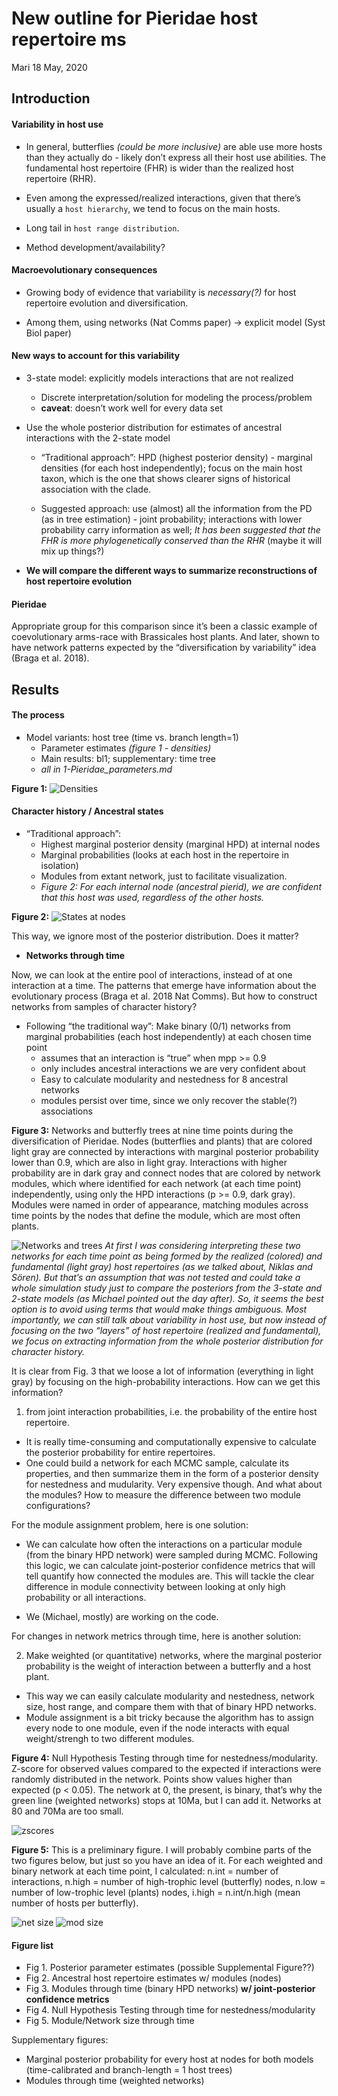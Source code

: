 New outline for Pieridae host repertoire ms
================
Mari
18 May, 2020

## Introduction

#### Variability in host use

  - In general, butterflies *(could be more inclusive)* are able use
    more hosts than they actually do - likely don’t express all their
    host use abilities. The fundamental host repertoire (FHR) is wider
    than the realized host repertoire (RHR).

  - Even among the expressed/realized interactions, given that there’s
    usually a `host hierarchy`, we tend to focus on the main hosts.

  - Long tail in `host range distribution`.

  - Method development/availability?

#### Macroevolutionary consequences

  - Growing body of evidence that variability is *necessary(?)* for host
    repertoire evolution and diversification.

  - Among them, using networks (Nat Comms paper) -\> explicit model
    (Syst Biol paper)

#### New ways to account for this variability

  - 3-state model: explicitly models interactions that are not realized
    
      - Discrete interpretation/solution for modeling the
        process/problem
      - **caveat**: doesn’t work well for every data set

  - Use the whole posterior distribution for estimates of ancestral
    interactions with the 2-state model
    
      - “Traditional approach”: HPD (highest posterior density) -
        marginal densities (for each host independently); focus on the
        main host taxon, which is the one that shows clearer signs of
        historical association with the clade.
    
      - Suggested approach: use (almost) all the information from the PD
        (as in tree estimation) - joint probability; interactions with
        lower probability carry information as well; *It has been
        suggested that the FHR is more phylogenetically conserved than
        the RHR* (maybe it will mix up things?)

  - **We will compare the different ways to summarize reconstructions of
    host repertoire evolution**

#### Pieridae

Appropriate group for this comparison since it’s been a classic example
of coevolutionary arms-race with Brassicales host plants. And later,
shown to have network patterns expected by the “diversification by
variability” idea (Braga et al. 2018).

## Results

#### The process

  - Model variants: host tree (time vs. branch length=1)
      - Parameter estimates *(figure 1 - densities)*
      - Main results: bl1; supplementary: time tree
      - *all in 1-Pieridae\_parameters.md*

**Figure 1:**
![Densities](./1-Pieridae_parameters_files/figure-gfm/densities-1.png)

#### Character history / Ancestral states

  - “Traditional approach”:
      - Highest marginal posterior density (marginal HPD) at internal
        nodes  
      - Marginal probabilities (looks at each host in the repertoire in
        isolation)
      - Modules from extant network, just to facilitate visualization.
      - *Figure 2: For each internal node (ancestral pierid), we are
        confident that this host was used, regardless of the other
        hosts.*

**Figure 2:** ![States at nodes](./edited_figures/Fig2.png)

This way, we ignore most of the posterior distribution. Does it matter?

  - **Networks through time**

Now, we can look at the entire pool of interactions, instead of at one
interaction at a time. The patterns that emerge have information about
the evolutionary process (Braga et al. 2018 Nat Comms). But how to
construct networks from samples of character history?

  - Following “the traditional way”: Make binary (0/1) networks from
    marginal probabilities (each host independently) at each chosen time
    point
      - assumes that an interaction is “true” when mpp \>= 0.9
      - only includes ancestral interactions we are very confident about
      - Easy to calculate modularity and nestedness for 8 ancestral
        networks
      - modules persist over time, since we only recover the stable(?)
        associations

**Figure 3:** Networks and butterfly trees at nine time points during
the diversification of Pieridae. Nodes (butterflies and plants) that are
colored light gray are connected by interactions with marginal posterior
probability lower than 0.9, which are also in light gray. Interactions
with higher probability are in dark gray and connect nodes that are
colored by network modules, which where identified for each network (at
each time point) independently, using only the HPD interactions (p \>=
0.9, dark gray). Modules were named in order of appearance, matching
modules across time points by the nodes that define the module, which
are most often plants.

![Networks and trees](./edited_figures/Fig3.png) *At first I was
considering interpreting these two networks for each time point as being
formed by the realized (colored) and fundamental (light gray) host
repertoires (as we talked about, Niklas and Sören). But that’s an
assumption that was not tested and could take a whole simulation study
just to compare the posteriors from the 3-state and 2-state models (as
Michael pointed out the day after). So, it seems the best option is to
avoid using terms that would make things ambiguous. Most importantly, we
can still talk about variability in host use, but now instead of
focusing on the two “layers” of host repertoire (realized and
fundamental), we focus on extracting information from the whole
posterior distribution for character history.*

It is clear from Fig. 3 that we loose a lot of information (everything
in light gray) by focusing on the high-probability interactions. How can
we get this information?

1)  from joint interaction probabilities, i.e. the probability of the
    entire host repertoire.

<!-- end list -->

  - It is really time-consuming and computationally expensive to
    calculate the posterior probability for entire repertoires.
  - One could build a network for each MCMC sample, calculate its
    properties, and then summarize them in the form of a posterior
    density for nestedness and mudularity. Very expensive though. And
    what about the modules? How to measure the difference between two
    module configurations?

For the module assignment problem, here is one solution:

  - We can calculate how often the interactions on a particular module
    (from the binary HPD network) were sampled during MCMC. Following
    this logic, we can calculate joint-posterior confidence metrics that
    will tell quantify how connected the modules are. This will tackle
    the clear difference in module connectivity between looking at only
    high probability or all interactions.

  - We (Michael, mostly) are working on the code.

For changes in network metrics through time, here is another solution:

2)  Make weighted (or quantitative) networks, where the marginal
    posterior probability is the weight of interaction between a
    butterfly and a host plant.

<!-- end list -->

  - This way we can easily calculate modularity and nestedness, network
    size, host range, and compare them with that of binary HPD networks.
  - Module assignment is a bit tricky because the algorithm has to
    assign every node to one module, even if the node interacts with
    equal weight/strengh to two different modules.

**Figure 4:** Null Hypothesis Testing through time for
nestedness/modularity. Z-score for observed values compared to the
expected if interactions were randomly distributed in the network.
Points show values higher than expected (p \< 0.05). The network at 0,
the present, is binary, that’s why the green line (weighted networks)
stops at 10Ma, but I can add it. Networks at 80 and 70Ma are too small.

![zscores](./3-Pieridae_networks_files/figure-gfm/zscore-1.png)

**Figure 5:** This is a preliminary figure. I will probably combine
parts of the two figures below, but just so you have an idea of it. For
each weighted and binary network at each time point, I calculated: n.int
= number of interactions, n.high = number of high-trophic level
(butterfly) nodes, n.low = number of low-trophic level (plants) nodes,
i.high = n.int/n.high (mean number of hosts per butterfly).

![net
size](./3-Pieridae_networks_files/figure-gfm/unnamed-chunk-2-1.png)
![mod size](./3-Pieridae_networks_files/figure-gfm/nmod-1.png)

#### Figure list

  - Fig 1. Posterior parameter estimates (possible Supplemental
    Figure??)
  - Fig 2. Ancestral host repertoire estimates w/ modules (nodes)
  - Fig 3. Modules through time (binary HPD networks) **w/
    joint-posterior confidence metrics**
  - Fig 4. Null Hypothesis Testing through time for
    nestedness/modularity
  - Fig 5. Module/Network size through time

Supplementary figures:

  - Marginal posterior probability for every host at nodes for both
    models (time-calibrated and branch-length = 1 host trees)
  - Modules through time (weighted networks)

